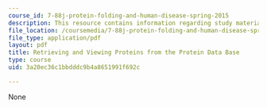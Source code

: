 ```yaml
---
course_id: 7-88j-protein-folding-and-human-disease-spring-2015
description: This resource contains information regarding study materials.
file_location: /coursemedia/7-88j-protein-folding-and-human-disease-spring-2015/3a20ec36c1bbdddc9b4a8651991f692c_MIT7_88JS15_Retrieving.pdf
file_type: application/pdf
layout: pdf
title: Retrieving and Viewing Proteins from the Protein Data Base
type: course
uid: 3a20ec36c1bbdddc9b4a8651991f692c

---
```

None